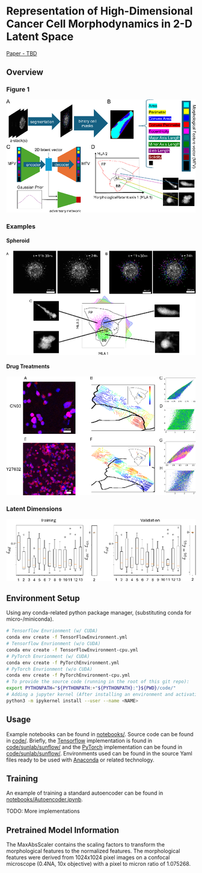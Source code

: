 # Representation of High-Dimensional Cancer Cell Morphodynamics in 2-D Latent Space

[Paper - TBD](https://void)

## Overview

### Figure 1

![Latent Representation Pipeline](figures/Figure1.png "Latent Representation Pipeline")

### Examples

#### Spheroid

![Spheroid Invasions](figures/Figure2.png "Spheroid Invasions")

#### Drug Treatments

![Drug Treatments](figures/DrugTreatments.png "CN03 & Y27632 Drug Treatment")

### Latent Dimensions

![Model Training per Dimension](figures/SI_model_training.png "Model Training")

## Environment Setup

Using any conda-related python package manager, (substituting conda for micro-/miniconda).

```sh
# Tensorflow Envrionment (w/ CUDA)
conda env create -f TensorFlowEnvironment.yml
# Tensorflow Envrionment (w/o CUDA)
conda env create -f TensorFlowEnvironment-cpu.yml
# PyTorch Envrionment (w/ CUDA)
conda env create -f PyTorchEnvironment.yml
# PyTorch Envrionment (w/o CUDA)
conda env create -f PyTorchEnvironment-cpu.yml
# To provide the source code (running in the root of this git repo):
export PYTHONPATH="${PYTHONPATH:+"${PYTHONPATH}:"}${PWD}/code/"
# Adding a jupyter kernel (After installing an environment and activating it)
python3 -m ipykernel install --user --name <NAME>
```

## Usage

Example notebooks can be found in [notebooks/](notebooks/). Source code can be found in [code/](code/). Briefly, the [Tensorflow](https://www.tensorflow.org/) implementation is found in [code/sunlab/sunflow/](code/sunlab/sunflow) and the [PyTorch](https://pytorch.org/) implementation can be found in [code/sunlab/sunflow/](code/sunlab/suntorch). Environments used can be found in the source Yaml files ready to be used with [Anaconda](https://www.anaconda.com/) or related technology.

## Training

An example of training a standard autoencoder can be found in [notebooks/Autoencoder.ipynb](notebooks/Autoencoder.ipynb).

TODO: More implementations

## Pretrained Model Information

The MaxAbsScaler contains the scaling factors to transform the morphological features to the normalized features. The morphological features were derived from 1024x1024 pixel images on a confocal microscope (0.4NA, 10x objective) with a pixel to micron ratio of 1.075268.
